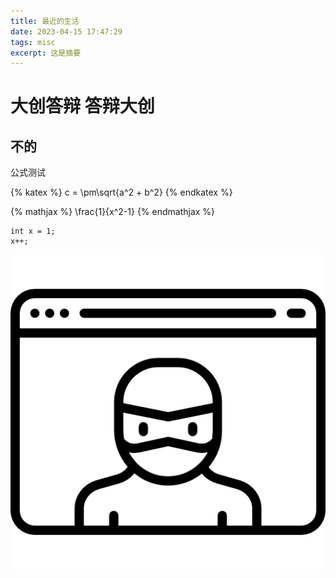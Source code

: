 ```yaml
---
title: 最近的生活
date: 2023-04-15 17:47:29
tags: misc
excerpt: 这是摘要
---
```

# 大创答辩 答辩大创

## 不的
公式测试

{% katex %}
c = \pm\sqrt{a^2 + b^2}
{% endkatex %}

{% mathjax %}
\frac{1}{x^2-1}
{% endmathjax %}
```
int x = 1;
x++;
```

![](/img/hacker.png)